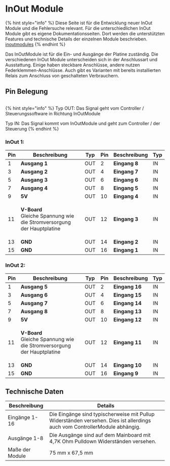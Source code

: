# InOut Module

{% hint style="info" %}
Diese Seite ist für die Entwicklung neuer InOut Module und die Fehlersuche relevant.  Für die unterschiedlichen InOut Module gibt es eigene Dokumentationsseiten. Dort werden die unterstützten Features und technische Details der einzelnen Module beschrieben. [inoutmodules](../../inoutmodules/ "mention")
{% endhint %}

Das InOutModule ist für die Ein- und Ausgänge der Platine zuständig. Die verschiedenen InOut Module unterscheiden sich in der Anschlussart und Ausstattung. Einige haben steckbare Anschlüsse, andere nutzen Federklemmen-Anschlüsse. Auch gibt es Varianten mit bereits installierten Relais zum Anschluss von geschalteten Verbrauchern.

## Pin Belegung

<figure><img src="../../../../.gitbook/assets/inout pin ma.jpg" alt=""><figcaption></figcaption></figure>

{% hint style="info" %}
Typ OUT: Das Signal geht vom Controller / Steuerungssoftware in Richtung InOutModule

Typ IN: Das Signal kommt vom InOutModule und geht zum Controller / der Steuerung
{% endhint %}

### **InOut  1:**

| Pin | Beschreibung                                                                                                  | Typ | Pin | Beschreibung  | Typ |
| --- | ------------------------------------------------------------------------------------------------------------- | --- | --- | ------------- | --- |
| 1   | **Ausgang 1**                                                                                                 | OUT | 2   | **Eingang 8** | IN  |
| 3   | **Ausgang 2**                                                                                                 | OUT | 4   | **Eingang 7** | IN  |
| 5   | **Ausgang 3**                                                                                                 | OUT | 6   | **Eingang 6** | IN  |
| 7   | **Ausgang 4**                                                                                                 | OUT | 8   | **Eingang 5** | IN  |
| 9   | **5V**                                                                                                        | OUT | 10  | **Eingang 4** | IN  |
| 11  | <p><strong>V-Board</strong><br><strong></strong>Gleiche Spannung wie die Stromversorgung der Hauptplatine</p> | OUT | 12  | **Eingang 3** | IN  |
| 13  | **GND**                                                                                                       | OUT | 14  | **Eingang 2** | IN  |
| 15  | **GND**                                                                                                       | OUT | 16  | **Eingang 1** | IN  |

### **InOut 2:**

| Pin | Beschreibung                                                                                                  | Typ | Pin | Beschreibung   | Typ |
| --- | ------------------------------------------------------------------------------------------------------------- | --- | --- | -------------- | --- |
| 1   | **Ausgang 5**                                                                                                 | OUT | 2   | **Eingang 16** | IN  |
| 3   | **Ausgang 6**                                                                                                 | OUT | 4   | **Eingang 15** | IN  |
| 5   | **Ausgang 7**                                                                                                 | OUT | 6   | **Eingang 14** | IN  |
| 7   | **Ausgang 8**                                                                                                 | OUT | 8   | **Eingang 13** | IN  |
| 9   | **5V**                                                                                                        | OUT | 10  | **Eingang 12** | IN  |
| 11  | <p><strong>V-Board</strong><br><strong></strong>Gleiche Spannung wie die Stromversorgung der Hauptplatine</p> | OUT | 12  | **Eingang 11** | IN  |
| 13  | **GND**                                                                                                       | OUT | 14  | **Eingang 10** | IN  |
| 15  | **GND**                                                                                                       | OUT | 16  | **Eingang 9**  | IN  |

## Technische Daten

| Beschreibung    | Details                                                                                                                    |
| --------------- | -------------------------------------------------------------------------------------------------------------------------- |
| Eingänge 1-16   | Die Eingänge sind typischerweise mit Pullup Widerständen versehen. Dies ist allerdings auch vom ControllerModule abhängig. |
| Ausgänge 1-8    | Die Ausgänge sind auf dem Mainboard mit 4,7K Ohm Pulldown Widerständen versehen.                                           |
| Maße der Module | 75 mm x 67,5 mm                                                                                                            |

